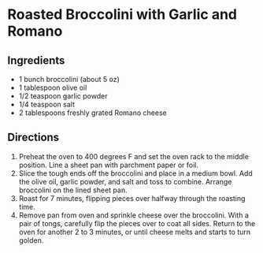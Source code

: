 # Roasted Broccolini with Garlic and Romano

## Ingredients

- 1 bunch broccolini (about 5 oz)
- 1 tablespoon olive oil
- 1/2 teaspoon garlic powder
- 1/4 teaspoon salt
- 2 tablespoons freshly grated Romano cheese

## Directions

1. Preheat the oven to 400 degrees F and set the oven rack to the middle position. Line a sheet pan with parchment paper or foil.
2. Slice the tough ends off the broccolini and place in a medium bowl. Add the olive oil, garlic powder, and salt and toss to combine. Arrange broccolini on the lined sheet pan.
3. Roast for 7 minutes, flipping pieces over halfway through the roasting time.
4. Remove pan from oven and sprinkle cheese over the broccolini. With a pair of tongs, carefully flip the pieces over to coat all sides. Return to the oven for another 2 to 3 minutes, or until cheese melts and starts to turn golden.
